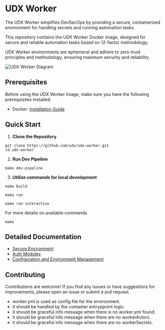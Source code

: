 # UDX Worker

The UDX Worker simplifies DevSecOps by providing a secure, containerized environment for handling secrets and running automation tasks.

This repository contains the UDX Worker Docker image, designed for secure and reliable automation tasks based on 12-factor methodology.

UDX Worker environments are ephemeral and adhere to zero-trust principles and methodology, ensuring maximum security and reliability.

![UDX Worker Diagram](https://storage.googleapis.com/stateless-udx-io/2023/07/e5a9ac2b-understanding-containerization-in-microservices-architecture.png)

## Prerequisites

Before using the UDX Worker Image, make sure you have the following prerequisites installed:

- Docker: [Installation Guide](https://docs.docker.com/get-docker/)

## Quick Start

1. **Clone the Repository**

```shell
git clone https://github.com/udx/udx-worker.git
cd udx-worker
```

2. **Run Dev Pipeline**

```shell
make dev-pipeline
```

3. **Utilize commands for local development**

```shell
make build
```

```shell
make run
```

```shell
make run-interactive
```

For more details on available commands

```shell
make
```

## Detailed Documentation

- [Secure Environment](src/configs/readme.md)
- [Auth Modules](lib/auth/readme.md)
- [Configuration and Environment Management](lib/secrets/readme.md)

## Contributing

Contributions are welcome! If you find any issues or have suggestions for improvements, please open an issue or submit a pull request.


- worker.yml is used as config file for the environment.
- it should be handled by the container entryppoint logic.
- it should be graceful info message when there is no worker.yml found.
- it should be graceful info message when there are no workerActors.
- it should be graceful info message when there are no workerSecrets.